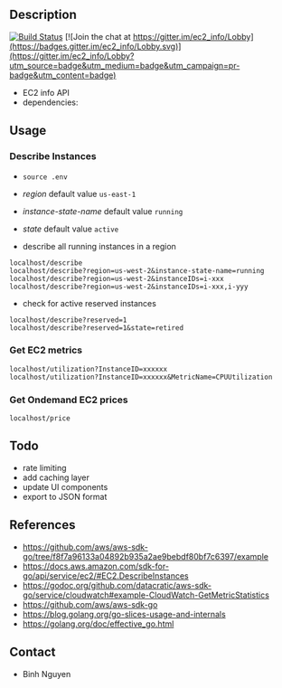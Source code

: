 ## Description

[![Build Status](https://travis-ci.org/supernova106/ec2_info.svg)](https://travis-ci.org/supernova106/ec2_info)
[![Join the chat at https://gitter.im/ec2_info/Lobby](https://badges.gitter.im/ec2_info/Lobby.svg)](https://gitter.im/ec2_info/Lobby?utm_source=badge&utm_medium=badge&utm_campaign=pr-badge&utm_content=badge)
- EC2 info API
- dependencies:

## Usage
### Describe Instances
- `source .env`
- *region* default value `us-east-1`
- *instance-state-name* default value `running`
- *state* default value `active`


- describe all running instances in a region

```    
localhost/describe
localhost/describe?region=us-west-2&instance-state-name=running
localhost/describe?region=us-west-2&instanceIDs=i-xxx
localhost/describe?region=us-west-2&instanceIDs=i-xxx,i-yyy
```

- check for active reserved instances

```
localhost/describe?reserved=1
localhost/describe?reserved=1&state=retired
```

### Get EC2 metrics
```
localhost/utilization?InstanceID=xxxxxx
localhost/utilization?InstanceID=xxxxxx&MetricName=CPUUtilization
```

### Get Ondemand EC2 prices
```
localhost/price
```

## Todo
- rate limiting
- add caching layer
- update UI components
- export to JSON format

## References
- https://github.com/aws/aws-sdk-go/tree/f8f7a96133a04892b935a2ae9bebdf80bf7c6397/example 
- https://docs.aws.amazon.com/sdk-for-go/api/service/ec2/#EC2.DescribeInstances
- https://godoc.org/github.com/datacratic/aws-sdk-go/service/cloudwatch#example-CloudWatch-GetMetricStatistics 
- https://github.com/aws/aws-sdk-go 
- https://blog.golang.org/go-slices-usage-and-internals
- https://golang.org/doc/effective_go.html

## Contact
- Binh Nguyen
